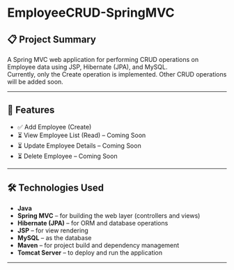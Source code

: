 # EmployeeCRUD-SpringMVC

## 📋 Project Summary

A Spring MVC web application for performing CRUD operations on Employee data using JSP, Hibernate (JPA), and MySQL.  
Currently, only the Create operation is implemented. Other CRUD operations will be added soon.

---

## 🚀 Features

- ✅ Add Employee (Create)
- ⏳ View Employee List (Read) – Coming Soon
- ⏳ Update Employee Details – Coming Soon
- ⏳ Delete Employee – Coming Soon

---

## 🛠 Technologies Used

- **Java**
- **Spring MVC** – for building the web layer (controllers and views)
- **Hibernate (JPA)** – for ORM and database operations
- **JSP** – for view rendering
- **MySQL** – as the database
- **Maven** – for project build and dependency management
- **Tomcat Server** – to deploy and run the application

---



